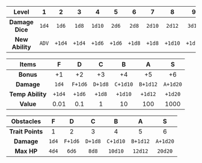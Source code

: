 | Level | 1 | 2 | 3 | 4 | 5 | 6 | 7 | 8 | 9 | 10 | 11 | 12 |
|:---:|:---:|:---:|:---:|:---:|:---:|:---:|:---:|:---:|:---:|:---:|:---:|:---:|
| **Damage Dice** | `1d4` | `1d6` | `1d8` | `1d10` | `2d6` | `2d8` | `2d10` | `2d12` | `3d10` | `3d12` | `4d10` | `4d12` |
| **New Ability** | `ADV` | `+1d4` | `+1d4` | `+1d6` | `+1d6` | `+1d8` | `+1d8` | `+1d10` | `+1d10` | `+1d12` | `+1d12` | `+1d20` |

| Items | F | D | C | B | A | S |
|:---:|:---:|:---:|:---:|:---:|:---:|:---:|
| **Bonus** | +1 | +2 | +3 | +4 | +5 | +6 |
| **Damage** | `1d4` | `F+1d6` |  `D+1d8` | `C+1d10` | `B+1d12` | `A+1d20` |
| **Temp Ability** | `+1d4` | `+1d6` | `+1d8` | `+1d10` | `+1d12` | `+1d20` |
| **Value** | 0.01 | 0.1 | 1 | 10 | 100 | 1000 |

| Obstacles | F | D | C | B | A | S |
|:---:|:---:|:---:|:---:|:---:|:---:|:---:|
| **Trait Points** | 1 | 2 | 3 | 4 | 5 | 6 |
| **Damage** | `1d4` | `F+1d6` |  `D+1d8` | `C+1d10` | `B+1d12` | `A+1d20` |
| **Max HP** | `4d4` | `6d6` | `8d8` | `10d10` | `12d12` | `20d20` |
